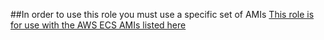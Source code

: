 ##In order to use this role you must use a specific set of AMIs
[This role is for use with the AWS ECS AMIs listed here](https://docs.aws.amazon.com/AmazonECS/latest/developerguide/launch_container_instance.html)
